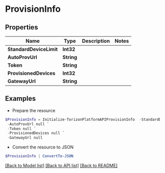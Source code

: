# ProvisionInfo
## Properties

Name | Type | Description | Notes
------------ | ------------- | ------------- | -------------
**StandardDeviceLimit** | **Int32** |  | 
**AutoProvUrl** | **String** |  | 
**Token** | **String** |  | 
**ProvisionedDevices** | **Int32** |  | 
**GatewayUrl** | **String** |  | 

## Examples

- Prepare the resource
```powershell
$ProvisionInfo = Initialize-TorizonPlatformAPIProvisionInfo  -StandardDeviceLimit null `
 -AutoProvUrl null `
 -Token null `
 -ProvisionedDevices null `
 -GatewayUrl null
```

- Convert the resource to JSON
```powershell
$ProvisionInfo | ConvertTo-JSON
```

[[Back to Model list]](../README.md#documentation-for-models) [[Back to API list]](../README.md#documentation-for-api-endpoints) [[Back to README]](../README.md)

